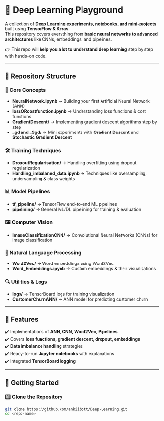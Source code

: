 # 🧠 Deep Learning Playground

A collection of **Deep Learning experiments, notebooks, and mini-projects** built using **TensorFlow & Keras**.  
This repository covers everything from **basic neural networks to advanced architectures** like CNNs, embeddings, and pipelines.  

👉 This repo will **help you a lot to understand deep learning** step by step with hands-on code.

---

## 📂 Repository Structure

### 🔑 Core Concepts
- **NeuralNetwork.ipynb** → Building your first Artificial Neural Network (ANN)  
- **lossORcostfunction.ipynb** → Understanding loss functions & cost functions  
- **GradientDescent/** → Implementing gradient descent algorithms step by step  
- **_gd and _Sgd/** → Mini experiments with **Gradient Descent** and **Stochastic Gradient Descent**  

### 🛠️ Training Techniques
- **DropoutRegularisation/** → Handling overfitting using dropout regularization  
- **Handling_imbalaned_data.ipynb** → Techniques like oversampling, undersampling & class weights  

### 📊 Model Pipelines
- **tf_pipeline/** → TensorFlow end-to-end ML pipelines  
- **pipelining/** → General ML/DL pipelining for training & evaluation  

### 🖼️ Computer Vision
- **ImageClassificationCNN/** → Convolutional Neural Networks (CNNs) for image classification  

### 📝 Natural Language Processing
- **Word2Vec/** → Word embeddings using Word2Vec  
- **Word_Embeddings.ipynb** → Custom embeddings & their visualizations  

### 🔍 Utilities & Logs
- **logs/** → TensorBoard logs for training visualization  
- **CustomerChurnANN/** → ANN model for predicting customer churn  

---

## 🚀 Features

✔️ Implementations of **ANN, CNN, Word2Vec, Pipelines**  
✔️ Covers **loss functions, gradient descent, dropout, embeddings**  
✔️ **Data imbalance handling** strategies  
✔️ Ready-to-run **Jupyter notebooks** with explanations  
✔️ Integrated **TensorBoard logging**  

---

## 📖 Getting Started

### 1️⃣ Clone the Repository
```bash
git clone https://github.com/ankiibott/Deep-Learning.git
cd <repo-name>

